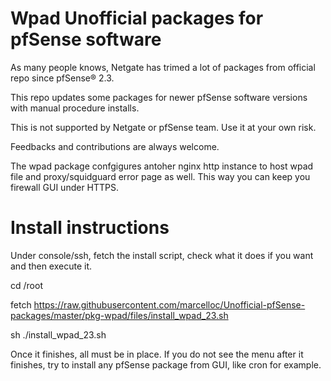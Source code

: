 # Wpad Unofficial packages for pfSense software

As many people knows, Netgate has trimed a lot of packages from official repo since pfSense® 2.3. 

This repo updates some packages for newer pfSense software versions with manual procedure installs.

This is not supported by Netgate or pfSense team. Use it at your own risk.

Feedbacks and contributions are always welcome.

The wpad package confgigures antoher nginx http instance to host wpad file and proxy/squidguard error page as well. This way you can keep you firewall GUI under HTTPS.

# Install instructions

Under console/ssh, fetch the install script, check what it does if you want and then execute it.

cd /root

fetch https://raw.githubusercontent.com/marcelloc/Unofficial-pfSense-packages/master/pkg-wpad/files/install_wpad_23.sh

sh ./install_wpad_23.sh

Once it finishes, all must be in place. If you do not see the menu after it finishes, try to install any pfSense package from GUI, like cron for example.
